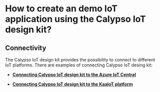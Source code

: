 #  How to create an demo IoT application using the Calypso IoT design kit?
## **Connectivity**
The Calypso IoT design kit provides the possibility to connect to different IoT platforms. There are examples of connecting Calypso IoT desing kit:

- [**Connecting Calypso IoT design kit to the Azure IoT Central**](./README_Azure.md)

- [**Connecting Calypso IoT design kit to the KaaIoT platform**](./README_KaaIoT.md)

